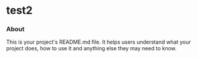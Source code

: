 test2
=====

### About

This is your project's README.md file. It helps users understand what your
project does, how to use it and anything else they may need to know.